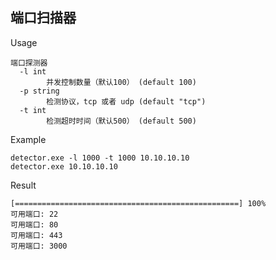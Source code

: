 ## 端口扫描器

Usage

````
端口探测器
  -l int
        并发控制数量（默认100） (default 100)
  -p string
        检测协议，tcp 或者 udp (default "tcp")
  -t int
        检测超时时间（默认500） (default 500)
````

Example

````
detector.exe -l 1000 -t 1000 10.10.10.10
detector.exe 10.10.10.10
````

Result

````
[==================================================] 100%
可用端口: 22
可用端口: 80
可用端口: 443
可用端口: 3000
````